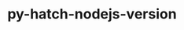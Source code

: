 ---
title: "py-hatch-nodejs-version"
layout: cache
categories: [package, develop-2024-11-24]
meta: {"versions": ["0.3.2"], "compilers": ["gcc@=11.1.0", "gcc@=11.4.0", "gcc@=7.3.1", "gcc@=9.4.0", "oneapi@=2024.2.1"], "oss": ["amzn2", "ubuntu20.04", "ubuntu22.04"], "platforms": ["linux"], "targets": ["aarch64", "neoverse_n1", "neoverse_v1", "neoverse_v2", "ppc64le", "x86_64_v3"], "stacks": ["aws-isc", "aws-isc-aarch64", "data-vis-sdk", "e4s", "e4s-neoverse-v2", "e4s-neoverse_v1", "e4s-oneapi", "e4s-power", "root"], "num_specs": 15, "num_specs_by_stack": {"root": 15, "aws-isc-aarch64": 2, "aws-isc": 1, "e4s-power": 2, "data-vis-sdk": 1, "e4s-neoverse_v1": 2, "e4s-neoverse-v2": 2, "e4s": 2, "e4s-oneapi": 3}}
spec_details: [{"hash": "lpxgtuqazegkasajwchjk3xpmwmhulum", "compiler": "gcc@=7.3.1", "versions": ["0.3.2"], "os": "amzn2", "platform": "linux", "target": "aarch64", "variants": ["build_system=python_pip"], "stacks": ["root", "aws-isc-aarch64"], "size": "-", "tarball": "https://binaries.spack.io/develop-2024-11-24/build_cache/linux-amzn2-aarch64/gcc-7.3.1/py-hatch-nodejs-version-0.3.2/linux-amzn2-aarch64-gcc-7.3.1-py-hatch-nodejs-version-0.3.2-lpxgtuqazegkasajwchjk3xpmwmhulum.spack"}, {"hash": "clztafc7me3jx7bzsoi7geilm5mhlbye", "compiler": "gcc@=7.3.1", "versions": ["0.3.2"], "os": "amzn2", "platform": "linux", "target": "neoverse_n1", "variants": ["build_system=python_pip"], "stacks": ["root", "aws-isc-aarch64"], "size": "-", "tarball": "https://binaries.spack.io/develop-2024-11-24/build_cache/linux-amzn2-neoverse_n1/gcc-7.3.1/py-hatch-nodejs-version-0.3.2/linux-amzn2-neoverse_n1-gcc-7.3.1-py-hatch-nodejs-version-0.3.2-clztafc7me3jx7bzsoi7geilm5mhlbye.spack"}, {"hash": "n44rzi2b76x7wkco64j7r6lbfomc34qv", "compiler": "gcc@=7.3.1", "versions": ["0.3.2"], "os": "amzn2", "platform": "linux", "target": "x86_64_v3", "variants": ["build_system=python_pip"], "stacks": ["aws-isc", "root"], "size": "-", "tarball": "https://binaries.spack.io/develop-2024-11-24/build_cache/linux-amzn2-x86_64_v3/gcc-7.3.1/py-hatch-nodejs-version-0.3.2/linux-amzn2-x86_64_v3-gcc-7.3.1-py-hatch-nodejs-version-0.3.2-n44rzi2b76x7wkco64j7r6lbfomc34qv.spack"}, {"hash": "qbvysbypobv4nw6rx6seejzg643ehsvh", "compiler": "gcc@=9.4.0", "versions": ["0.3.2"], "os": "ubuntu20.04", "platform": "linux", "target": "ppc64le", "variants": ["build_system=python_pip"], "stacks": ["e4s-power", "root"], "size": "-", "tarball": "https://binaries.spack.io/develop-2024-11-24/build_cache/linux-ubuntu20.04-ppc64le/gcc-9.4.0/py-hatch-nodejs-version-0.3.2/linux-ubuntu20.04-ppc64le-gcc-9.4.0-py-hatch-nodejs-version-0.3.2-qbvysbypobv4nw6rx6seejzg643ehsvh.spack"}, {"hash": "bugxxh37lo4j3eesgzvwgdfvltalxom4", "compiler": "gcc@=9.4.0", "versions": ["0.3.2"], "os": "ubuntu20.04", "platform": "linux", "target": "ppc64le", "variants": ["build_system=python_pip"], "stacks": ["e4s-power", "root"], "size": "-", "tarball": "https://binaries.spack.io/develop-2024-11-24/build_cache/linux-ubuntu20.04-ppc64le/gcc-9.4.0/py-hatch-nodejs-version-0.3.2/linux-ubuntu20.04-ppc64le-gcc-9.4.0-py-hatch-nodejs-version-0.3.2-bugxxh37lo4j3eesgzvwgdfvltalxom4.spack"}, {"hash": "f7qmxsrjpopbvjkuhe6567h43i3ygzl6", "compiler": "gcc@=11.1.0", "versions": ["0.3.2"], "os": "ubuntu20.04", "platform": "linux", "target": "x86_64_v3", "variants": ["build_system=python_pip"], "stacks": ["data-vis-sdk", "root"], "size": "-", "tarball": "https://binaries.spack.io/develop-2024-11-24/build_cache/linux-ubuntu20.04-x86_64_v3/gcc-11.1.0/py-hatch-nodejs-version-0.3.2/linux-ubuntu20.04-x86_64_v3-gcc-11.1.0-py-hatch-nodejs-version-0.3.2-f7qmxsrjpopbvjkuhe6567h43i3ygzl6.spack"}, {"hash": "ekq6bfbpr5hjdo37vaxdqs374mzjua7f", "compiler": "gcc@=11.4.0", "versions": ["0.3.2"], "os": "ubuntu22.04", "platform": "linux", "target": "neoverse_v1", "variants": ["build_system=python_pip"], "stacks": ["e4s-neoverse_v1", "root"], "size": "-", "tarball": "https://binaries.spack.io/develop-2024-11-24/build_cache/linux-ubuntu22.04-neoverse_v1/gcc-11.4.0/py-hatch-nodejs-version-0.3.2/linux-ubuntu22.04-neoverse_v1-gcc-11.4.0-py-hatch-nodejs-version-0.3.2-ekq6bfbpr5hjdo37vaxdqs374mzjua7f.spack"}, {"hash": "dq5pwkeacpirhy6e3dobbb5q6b42e4yy", "compiler": "gcc@=11.4.0", "versions": ["0.3.2"], "os": "ubuntu22.04", "platform": "linux", "target": "neoverse_v1", "variants": ["build_system=python_pip"], "stacks": ["e4s-neoverse_v1", "root"], "size": "-", "tarball": "https://binaries.spack.io/develop-2024-11-24/build_cache/linux-ubuntu22.04-neoverse_v1/gcc-11.4.0/py-hatch-nodejs-version-0.3.2/linux-ubuntu22.04-neoverse_v1-gcc-11.4.0-py-hatch-nodejs-version-0.3.2-dq5pwkeacpirhy6e3dobbb5q6b42e4yy.spack"}, {"hash": "aqlzgsyqttsrygaeqtlwahl4di24pxof", "compiler": "gcc@=11.4.0", "versions": ["0.3.2"], "os": "ubuntu22.04", "platform": "linux", "target": "neoverse_v2", "variants": ["build_system=python_pip"], "stacks": ["root", "e4s-neoverse-v2"], "size": "-", "tarball": "https://binaries.spack.io/develop-2024-11-24/build_cache/linux-ubuntu22.04-neoverse_v2/gcc-11.4.0/py-hatch-nodejs-version-0.3.2/linux-ubuntu22.04-neoverse_v2-gcc-11.4.0-py-hatch-nodejs-version-0.3.2-aqlzgsyqttsrygaeqtlwahl4di24pxof.spack"}, {"hash": "klkc2xq27xrha4ofltqlhhz2nleaakga", "compiler": "gcc@=11.4.0", "versions": ["0.3.2"], "os": "ubuntu22.04", "platform": "linux", "target": "neoverse_v2", "variants": ["build_system=python_pip"], "stacks": ["root", "e4s-neoverse-v2"], "size": "-", "tarball": "https://binaries.spack.io/develop-2024-11-24/build_cache/linux-ubuntu22.04-neoverse_v2/gcc-11.4.0/py-hatch-nodejs-version-0.3.2/linux-ubuntu22.04-neoverse_v2-gcc-11.4.0-py-hatch-nodejs-version-0.3.2-klkc2xq27xrha4ofltqlhhz2nleaakga.spack"}, {"hash": "im5fotgh32lwdmr7yxdumhn2hr6jt4or", "compiler": "gcc@=11.4.0", "versions": ["0.3.2"], "os": "ubuntu22.04", "platform": "linux", "target": "x86_64_v3", "variants": ["build_system=python_pip"], "stacks": ["root", "e4s"], "size": "-", "tarball": "https://binaries.spack.io/develop-2024-11-24/build_cache/linux-ubuntu22.04-x86_64_v3/gcc-11.4.0/py-hatch-nodejs-version-0.3.2/linux-ubuntu22.04-x86_64_v3-gcc-11.4.0-py-hatch-nodejs-version-0.3.2-im5fotgh32lwdmr7yxdumhn2hr6jt4or.spack"}, {"hash": "tflkj5a7pwgl6tet4tqia25t5lterkbg", "compiler": "gcc@=11.4.0", "versions": ["0.3.2"], "os": "ubuntu22.04", "platform": "linux", "target": "x86_64_v3", "variants": ["build_system=python_pip"], "stacks": ["root", "e4s"], "size": "-", "tarball": "https://binaries.spack.io/develop-2024-11-24/build_cache/linux-ubuntu22.04-x86_64_v3/gcc-11.4.0/py-hatch-nodejs-version-0.3.2/linux-ubuntu22.04-x86_64_v3-gcc-11.4.0-py-hatch-nodejs-version-0.3.2-tflkj5a7pwgl6tet4tqia25t5lterkbg.spack"}, {"hash": "pdlpmh67qjltx6hyzsfplnps6udtq7t4", "compiler": "oneapi@=2024.2.1", "versions": ["0.3.2"], "os": "ubuntu22.04", "platform": "linux", "target": "x86_64_v3", "variants": ["build_system=python_pip"], "stacks": ["e4s-oneapi", "root"], "size": "-", "tarball": "https://binaries.spack.io/develop-2024-11-24/build_cache/linux-ubuntu22.04-x86_64_v3/oneapi-2024.2.1/py-hatch-nodejs-version-0.3.2/linux-ubuntu22.04-x86_64_v3-oneapi-2024.2.1-py-hatch-nodejs-version-0.3.2-pdlpmh67qjltx6hyzsfplnps6udtq7t4.spack"}, {"hash": "4ynjietm3x6haakzg46pbiekazuewgbs", "compiler": "oneapi@=2024.2.1", "versions": ["0.3.2"], "os": "ubuntu22.04", "platform": "linux", "target": "x86_64_v3", "variants": ["build_system=python_pip"], "stacks": ["e4s-oneapi", "root"], "size": "-", "tarball": "https://binaries.spack.io/develop-2024-11-24/build_cache/linux-ubuntu22.04-x86_64_v3/oneapi-2024.2.1/py-hatch-nodejs-version-0.3.2/linux-ubuntu22.04-x86_64_v3-oneapi-2024.2.1-py-hatch-nodejs-version-0.3.2-4ynjietm3x6haakzg46pbiekazuewgbs.spack"}, {"hash": "l4tji6lyhgmy7hnnnkyalslcl7wougqm", "compiler": "oneapi@=2024.2.1", "versions": ["0.3.2"], "os": "ubuntu22.04", "platform": "linux", "target": "x86_64_v3", "variants": ["build_system=python_pip"], "stacks": ["e4s-oneapi", "root"], "size": "-", "tarball": "https://binaries.spack.io/develop-2024-11-24/build_cache/linux-ubuntu22.04-x86_64_v3/oneapi-2024.2.1/py-hatch-nodejs-version-0.3.2/linux-ubuntu22.04-x86_64_v3-oneapi-2024.2.1-py-hatch-nodejs-version-0.3.2-l4tji6lyhgmy7hnnnkyalslcl7wougqm.spack"}]
---